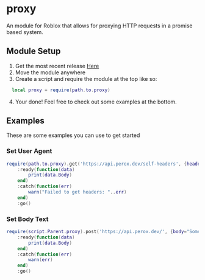 # proxy
An module for Roblox that allows for proxying HTTP requests in a promise based system.

## Module Setup
1. Get the most recent release [Here](https://github.com/czctus/proxy/releases)
2. Move the module anywhere
3. Create a script and require the module at the top like so:
```lua
  local proxy = require(path.to.proxy)
```
4. Your done! Feel free to check out some examples at the bottom.

## Examples
These are some examples you can use to get started

### Set User Agent
```lua
require(path.to.proxy).get('https://api.perox.dev/self-headers', {headers={["C-User-Agent"]="CustomUserAgent"}})
	:ready(function(data)
		print(data.Body)
	end)
	:catch(function(err)
		warn("Failed to get headers: "..err)
	end)
  	:go()
```
### Set Body Text
```lua
require(script.Parent.proxy).post('https://api.perox.dev/', {body="Some body text here"})
	:ready(function(data)
		print(data.Body)
	end)
	:catch(function(err)
		warn(err)
	end)
	:go()
```
